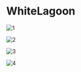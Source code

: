 # WhiteLagoon

![1](https://github.com/wagnerbolfe/WhiteLagoon/assets/28401862/0e49a60d-fcd3-4bcf-b180-014ecbc23d26)

![2](https://github.com/wagnerbolfe/WhiteLagoon/assets/28401862/31b6ef2a-52f6-4aa9-8064-55a5338e0cb5)

![3](https://github.com/wagnerbolfe/WhiteLagoon/assets/28401862/727ef32c-1639-41b6-ab4b-b58c642aac0d)

![4](https://github.com/wagnerbolfe/WhiteLagoon/assets/28401862/a400124b-4bac-468c-8934-da49b1fd8594)
